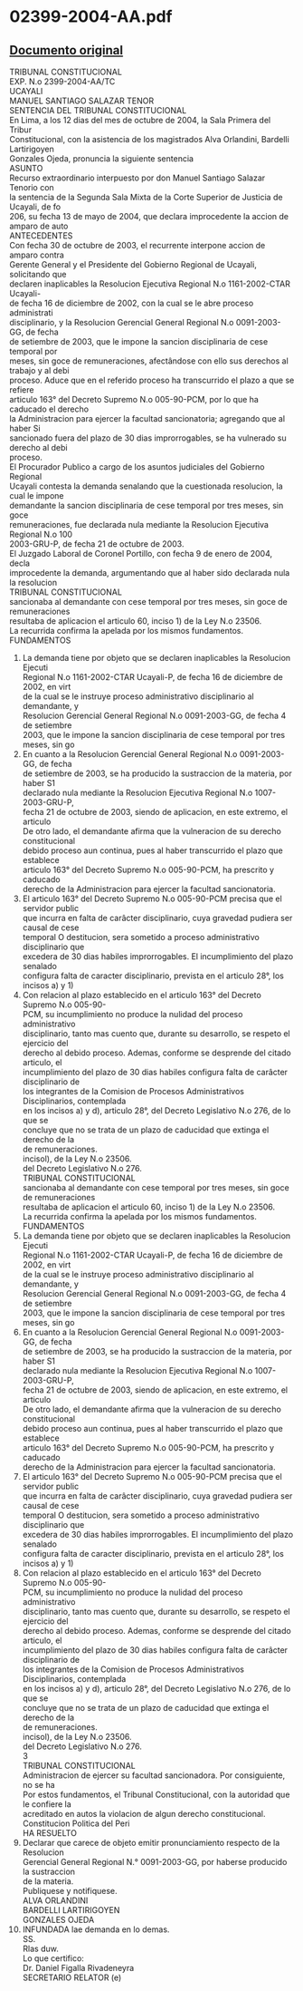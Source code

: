 
02399-2004-AA.pdf
=================
  
[Documento original](https://tc.gob.pe/jurisprudencia/2005/02399-2004-AA.pdf)  
---  
TRIBUNAL CONSTITUCIONAL  
EXP. N.o 2399-2004-AA/TC  
UCAYALI  
MANUEL SANTIAGO SALAZAR TENOR  
SENTENCIA DEL TRIBUNAL CONSTITUCIONAL  
En Lima, a los 12 dias del mes de octubre de 2004, la Sala Primera del Tribur  
Constitucional, con la asistencia de los magistrados Alva Orlandini, Bardelli Lartirigoyen  
Gonzales Ojeda, pronuncia la siguiente sentencia  
ASUNTO  
Recurso extraordinario interpuesto por don Manuel Santiago Salazar Tenorio con  
la sentencia de la Segunda Sala Mixta de la Corte Superior de Justicia de Ucayali, de fo  
206, su fecha 13 de mayo de 2004, que declara improcedente la accion de amparo de auto  
ANTECEDENTES  
Con fecha 30 de octubre de 2003, el recurrente interpone accion de amparo contra  
Gerente General y el Presidente del Gobierno Regional de Ucayali, solicitando que  
declaren inaplicables la Resolucion Ejecutiva Regional N.o 1161-2002-CTAR Ucayali-  
de fecha 16 de diciembre de 2002, con la cual se le abre proceso administrati  
disciplinario, y la Resolucion Gerencial General Regional N.o 0091-2003-GG, de fecha  
de setiembre de 2003, que le impone la sancion disciplinaria de cese temporal por  
meses, sin goce de remuneraciones, afectândose con ello sus derechos al trabajo y al debi  
proceso. Aduce que en el referido proceso ha transcurrido el plazo a que se refiere  
articulo 163° del Decreto Supremo N.o 005-90-PCM, por lo que ha caducado el derecho  
la Administracion para ejercer la facultad sancionatoria; agregando que al haber Si  
sancionado fuera del plazo de 30 dias improrrogables, se ha vulnerado su derecho al debi  
proceso.  
El Procurador Publico a cargo de los asuntos judiciales del Gobierno Regional  
Ucayali contesta la demanda senalando que la cuestionada resolucion, la cual le impone  
demandante la sancion disciplinaria de cese temporal por tres meses, sin goce  
remuneraciones, fue declarada nula mediante la Resolucion Ejecutiva Regional N.o 100  
2003-GRU-P, de fecha 21 de octubre de 2003.  
El Juzgado Laboral de Coronel Portillo, con fecha 9 de enero de 2004, decla  
improcedente la demanda, argumentando que al haber sido declarada nula la resolucion  
TRIBUNAL CONSTITUCIONAL  
sancionaba al demandante con cese temporal por tres meses, sin goce de remuneraciones  
resultaba de aplicacion el articulo 60, inciso 1) de la Ley N.o 23506.  
La recurrida confirma la apelada por los mismos fundamentos.  
FUNDAMENTOS  
1. La demanda tiene por objeto que se declaren inaplicables la Resolucion Ejecuti  
Regional N.o 1161-2002-CTAR Ucayali-P, de fecha 16 de diciembre de 2002, en virt  
de la cual se le instruye proceso administrativo disciplinario al demandante, y  
Resolucion Gerencial General Regional N.o 0091-2003-GG, de fecha 4 de setiembre  
2003, que le impone la sancion disciplinaria de cese temporal por tres meses, sin go  
2. En cuanto a la Resolucion Gerencial General Regional N.o 0091-2003-GG, de fecha  
de setiembre de 2003, se ha producido la sustraccion de la materia, por haber S1  
declarado nula mediante la Resolucion Ejecutiva Regional N.o 1007-2003-GRU-P,  
fecha 21 de octubre de 2003, siendo de aplicacion, en este extremo, el articulo  
De otro lado, el demandante afirma que la vulneracion de su derecho constitucional  
debido proceso aun continua, pues al haber transcurrido el plazo que establece  
articulo 163° del Decreto Supremo N.o 005-90-PCM, ha prescrito y caducado  
derecho de la Administracion para ejercer la facultad sancionatoria.  
4. El articulo 163° del Decreto Supremo N.o 005-90-PCM precisa que el servidor public  
que incurra en falta de carâcter disciplinario, cuya gravedad pudiera ser causal de cese  
temporal O destitucion, sera sometido a proceso administrativo disciplinario que  
excedera de 30 dias habiles improrrogables. El incumplimiento del plazo senalado  
configura falta de caracter disciplinario, prevista en el articulo 28°, los incisos a) y 1)  
5. Con relacion al plazo establecido en el articulo 163° del Decreto Supremo N.o 005-90-  
PCM, su incumplimiento no produce la nulidad del proceso administrativo  
disciplinario, tanto mas cuento que, durante su desarrollo, se respeto el ejercicio del  
derecho al debido proceso. Ademas, conforme se desprende del citado articulo, el  
incumplimiento del plazo de 30 dias habiles configura falta de carâcter disciplinario de  
los integrantes de la Comision de Procesos Administrativos Disciplinarios, contemplada  
en los incisos a) y d), articulo 28°, del Decreto Legislativo N.o 276, de lo que se  
concluye que no se trata de un plazo de caducidad que extinga el derecho de la  
de remuneraciones.  
incisol), de la Ley N.o 23506.  
del Decreto Legislativo N.o 276.  
TRIBUNAL CONSTITUCIONAL  
sancionaba al demandante con cese temporal por tres meses, sin goce de remuneraciones  
resultaba de aplicacion el articulo 60, inciso 1) de la Ley N.o 23506.  
La recurrida confirma la apelada por los mismos fundamentos.  
FUNDAMENTOS  
1. La demanda tiene por objeto que se declaren inaplicables la Resolucion Ejecuti  
Regional N.o 1161-2002-CTAR Ucayali-P, de fecha 16 de diciembre de 2002, en virt  
de la cual se le instruye proceso administrativo disciplinario al demandante, y  
Resolucion Gerencial General Regional N.o 0091-2003-GG, de fecha 4 de setiembre  
2003, que le impone la sancion disciplinaria de cese temporal por tres meses, sin go  
2. En cuanto a la Resolucion Gerencial General Regional N.o 0091-2003-GG, de fecha  
de setiembre de 2003, se ha producido la sustraccion de la materia, por haber S1  
declarado nula mediante la Resolucion Ejecutiva Regional N.o 1007-2003-GRU-P,  
fecha 21 de octubre de 2003, siendo de aplicacion, en este extremo, el articulo  
De otro lado, el demandante afirma que la vulneracion de su derecho constitucional  
debido proceso aun continua, pues al haber transcurrido el plazo que establece  
articulo 163° del Decreto Supremo N.o 005-90-PCM, ha prescrito y caducado  
derecho de la Administracion para ejercer la facultad sancionatoria.  
4. El articulo 163° del Decreto Supremo N.o 005-90-PCM precisa que el servidor public  
que incurra en falta de carâcter disciplinario, cuya gravedad pudiera ser causal de cese  
temporal O destitucion, sera sometido a proceso administrativo disciplinario que  
excedera de 30 dias habiles improrrogables. El incumplimiento del plazo senalado  
configura falta de caracter disciplinario, prevista en el articulo 28°, los incisos a) y 1)  
5. Con relacion al plazo establecido en el articulo 163° del Decreto Supremo N.o 005-90-  
PCM, su incumplimiento no produce la nulidad del proceso administrativo  
disciplinario, tanto mas cuento que, durante su desarrollo, se respeto el ejercicio del  
derecho al debido proceso. Ademas, conforme se desprende del citado articulo, el  
incumplimiento del plazo de 30 dias habiles configura falta de carâcter disciplinario de  
los integrantes de la Comision de Procesos Administrativos Disciplinarios, contemplada  
en los incisos a) y d), articulo 28°, del Decreto Legislativo N.o 276, de lo que se  
concluye que no se trata de un plazo de caducidad que extinga el derecho de la  
de remuneraciones.  
incisol), de la Ley N.o 23506.  
del Decreto Legislativo N.o 276.  
3  
TRIBUNAL CONSTITUCIONAL  
Administracion de ejercer su facultad sancionadora. Por consiguiente, no se ha  
Por estos fundamentos, el Tribunal Constitucional, con la autoridad que le confiere la  
acreditado en autos la violacion de algun derecho constitucional.  
Constitucion Politica del Peri  
HA RESUELTO  
1. Declarar que carece de objeto emitir pronunciamiento respecto de la Resolucion  
Gerencial General Regional N.° 0091-2003-GG, por haberse producido la sustraccion  
de la materia.  
Publiquese y notifiquese.  
ALVA ORLANDINI  
BARDELLI LARTIRIGOYEN  
GONZALES OJEDA  
2. INFUNDADA lae demanda en lo demas.  
SS.  
Rlas duw.  
Lo que certifico:  
Dr. Daniel Figalla Rivadeneyra  
SECRETARIO RELATOR (e)